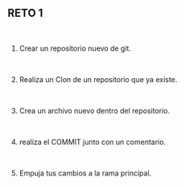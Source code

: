 ## RETO 1

</br>

1. Crear un repositorio nuevo de git.

</br>

2. Realiza un Clon de un repositorio  que ya existe.

</br>

3. Crea un archivo nuevo dentro del repositorio.

</br>

4. realiza el COMMIT junto con un comentario.

</br>

5. Empuja tus cambios a la rama principal.

</br>

